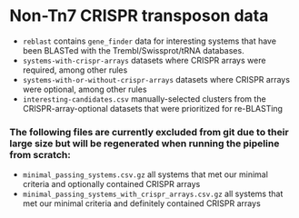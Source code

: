 # Non-Tn7 CRISPR transposon data

  - `reblast` contains `gene_finder` data for interesting systems that have been BLASTed with the Trembl/Swissprot/tRNA databases. 
  - `systems-with-crispr-arrays` datasets where CRISPR arrays were required, among other rules
  - `systems-with-or-without-crispr-arrays` datasets where CRISPR arrays were optional, among other rules
  - `interesting-candidates.csv` manually-selected clusters from the CRISPR-array-optional datasets that were prioritized for re-BLASTing

### The following files are currently excluded from git due to their large size but will be regenerated when running the pipeline from scratch:

  - `minimal_passing_systems.csv.gz` all systems that met our minimal criteria and optionally contained CRISPR arrays
  - `minimal_passing_systems_with_crispr_arrays.csv.gz` all systems that met our minimal criteria and definitely contained CRISPR arrays
